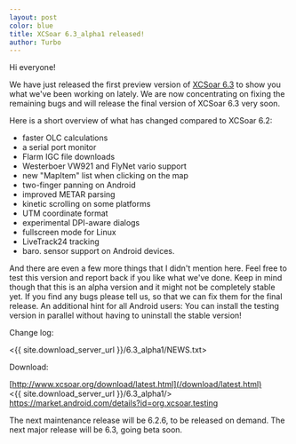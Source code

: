 ```yaml
---
layout: post
color: blue
title: XCSoar 6.3_alpha1 released!
author: Turbo
---
```

Hi everyone!

We have just released the first preview version of
[XCSoar 6.3](/download/latest.html) to show you what we've been working on
lately. We are now concentrating on fixing the remaining bugs and will release
the final version of XCSoar 6.3 very soon.

Here is a short overview of what has changed compared to XCSoar 6.2:

* faster OLC calculations
* a serial port monitor
* Flarm IGC file downloads
* Westerboer VW921 and FlyNet vario support
* new "MapItem" list when clicking on the map
* two-finger panning on Android
* improved METAR parsing
* kinetic scrolling on some platforms
* UTM coordinate format
* experimental DPI-aware dialogs
* fullscreen mode for Linux
* LiveTrack24 tracking
* baro. sensor support on Android devices.

And there are even a few more things that I didn't mention here. Feel free to
test this version and report back if you like what we've done. Keep in mind
though that this is an alpha version and it might not be completely stable yet.
If you find any bugs please tell us, so that we can fix them for the final
release. An additional hint for all Android users: You can install the testing
version in parallel without having to uninstall the stable version!

Change log:

 <{{ site.download_server_url }}/6.3_alpha1/NEWS.txt>

Download:

 [http://www.xcsoar.org/download/latest.html](/download/latest.html)  
 <{{ site.download_server_url }}/6.3_alpha1/>  
 <https://market.android.com/details?id=org.xcsoar.testing>

The next maintenance release will be 6.2.6, to be released on demand.
The next major release will be 6.3, going beta soon.



